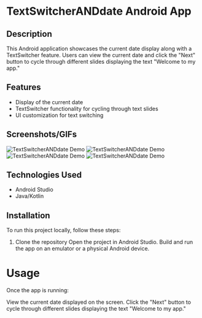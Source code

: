 # TextSwitcherANDdate Android App


## Description
This Android application showcases the current date display along with a TextSwitcher feature. Users can view the current date and click the "Next" button to cycle through different slides displaying the text "Welcome to my app."

## Features
- Display of the current date
- TextSwitcher functionality for cycling through text slides
- UI customization for text switching

## Screenshots/GIFs

![TextSwitcherANDdate Demo](path_to_your_app_demo_image.png)
![TextSwitcherANDdate Demo](path_to_your_app_demo_image.png)
![TextSwitcherANDdate Demo](path_to_your_app_demo_image.png)
![TextSwitcherANDdate Demo](path_to_your_app_demo_image.png)


## Technologies Used
- Android Studio
- Java/Kotlin

## Installation
To run this project locally, follow these steps:
1. Clone the repository
Open the project in Android Studio.
Build and run the app on an emulator or a physical Android device.

# Usage
Once the app is running:

View the current date displayed on the screen.
Click the "Next" button to cycle through different slides displaying the text "Welcome to my app."
